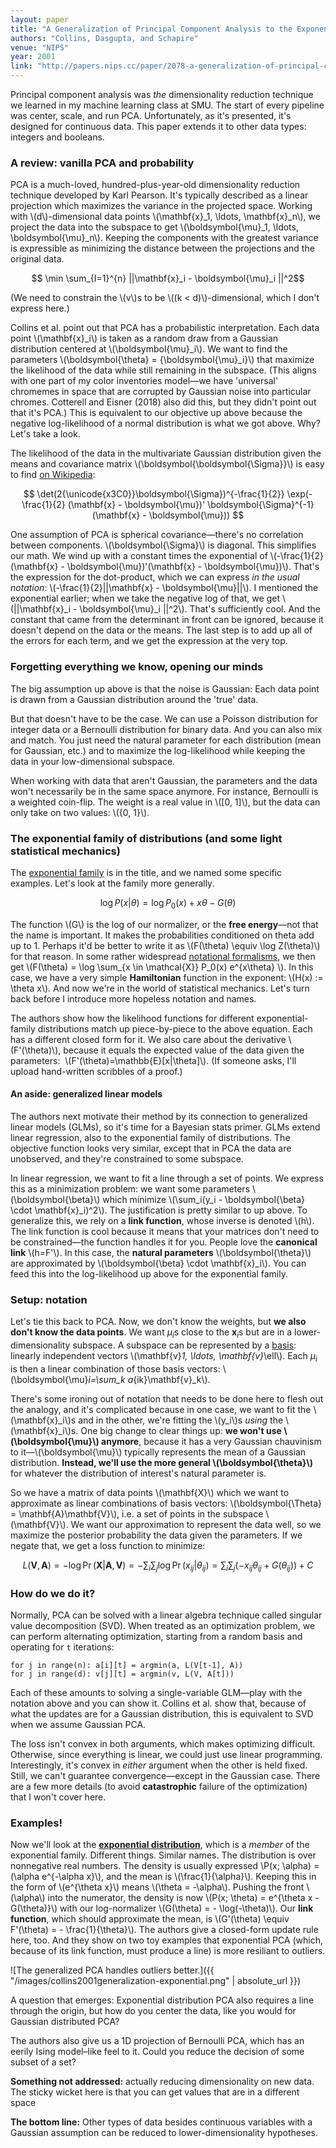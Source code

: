 ```yaml
---
layout: paper
title: "A Generalization of Principal Component Analysis to the Exponential Family"
authors: "Collins, Dasgupta, and Schapire"
venue: "NIPS"
year: 2001
link: "http://papers.nips.cc/paper/2078-a-generalization-of-principal-components-analysis-to-the-exponential-family.pdf"
---
```


Principal component analysis was *the* dimensionality reduction technique we learned in my machine learning class at SMU. The start of every pipeline was center, scale, and run PCA. Unfortunately, as it's presented, it's designed for continuous data. This paper extends it to other data types: integers and booleans.

<!--more-->

### A review: vanilla PCA and probability

PCA is a much-loved, hundred-plus-year-old dimensionality reduction technique developed by Karl Pearson. It's typically described as a linear projection which maximizes the variance in the projected space. Working with \\(d\\)-dimensional data points \\(\mathbf{x}_1, \ldots, \mathbf{x}_n\\), we project the data into the subspace to get \\(\boldsymbol{\mu}_1, \ldots, \boldsymbol{\mu}_n\\). Keeping the components with the greatest variance is expressible as minimizing the distance between the projections and the original data.

$$ \min \sum_{I=1}^{n} ||\mathbf{x}_i - \boldsymbol{\mu}_i ||^2$$

(We need to constrain the \\(v\\)s to be \\((k < d)\\)-dimensional, which I don't express here.)

Collins et al. point out that PCA has a probabilistic interpretation. Each data point \\(\mathbf{x}_i\\) is taken as a random draw from a Gaussian distribution centered at \\(\boldsymbol{\mu}_i\\). We want to find the  parameters \\(\boldsymbol{\theta} = \{\boldsymbol{\mu}_i\}\\) that maximize the likelihood of the data while still remaining in the subspace. (This aligns with one part of my color inventories model—we have 'universal' chromemes in space that are corrupted by Gaussian noise into particular chromes. Cotterell and Eisner (2018) also did this, but they didn't point out that it's PCA.) This is equivalent to our objective up above because the negative log-likelihood of a normal distribution is what we got above. Why? Let's take a look.

The likelihood of the data in the multivariate Gaussian distribution given the means and covariance matrix \\(\boldsymbol{\boldsymbol{\Sigma}}\\) is easy to find [on Wikipedia](https://en.wikipedia.org/wiki/Multivariate_normal_distribution):

$$ \det(2{\unicode{x3C0}}\boldsymbol{\Sigma})^{-\frac{1}{2}} \exp(-\frac{1}{2} (\mathbf{x} - \boldsymbol{\mu})' \boldsymbol{\Sigma}^{-1} (\mathbf{x} - \boldsymbol{\mu})) $$

One assumption of PCA is spherical covariance—there's no correlation between components. \\(\boldsymbol{\Sigma}\\) is diagonal. This simplifies our math. We wind up with a constant times the exponential of \\(-\frac{1}{2}(\mathbf{x} - \boldsymbol{\mu})'(\mathbf{x} - \boldsymbol{\mu})\\). That's the expression for the dot-product, which we can express *in the usual notation*:  \\(-\frac{1}{2}||\mathbf{x} - \boldsymbol{\mu}||\\). I mentioned the exponential earlier; when we take the negative log of that, we get \\(||\mathbf{x}_i - \boldsymbol{\mu}_i ||^2\\). That's sufficiently cool. And the constant that came from the determinant in front can be ignored, because it doesn't depend on the data or the means. The last step is to add up all of the errors for each term, and we get the expression at the very top.

### Forgetting everything we know, opening our minds

The big assumption up above is that the noise is Gaussian: Each data point is drawn from a Gaussian distribution around the 'true' data.

But that doesn't have to be the case. We can use a Poisson distribution for integer data or a Bernoulli distribution for binary data. And you can also mix and match. You just need the natural parameter for each distribution (mean for Gaussian, etc.) and to maximize the log-likelihood while keeping the data in your low-dimensional subspace.

When working with data that aren't Gaussian, the parameters and the data won't necessarily be in the same space anymore. For instance, Bernoulli is a weighted coin-flip. The weight is a real value in \\([0, 1]\\), but the data can only take on two values: \\(\{0, 1\}\\). 

### The exponential family of distributions (and some light statistical mechanics)

The [exponential family](https://en.wikipedia.org/wiki/Exponential_family) is in the title, and we named some specific examples. Let's look at the family more generally.

$$ \log P(x | \theta) = \log P_0(x) + x\theta - G(\theta) $$

The function \\(G\\) is the log of our normalizer, or the **free energy**—not that the name is important. It makes the probabilities conditioned on theta add up to 1. Perhaps it'd be better to write it as \\(F(\theta) \equiv \log Z(\theta)\\) for that reason. In some rather widespread [notational formalisms](https://raw.githubusercontent.com/seq2class/scribe-notes/master/formalisms.pdf), we then get \\(F(\theta) = \log \sum_{x \in \mathcal{X}} P_0(x) e^{x\theta} \\). In this case, we have a very simple **Hamiltonian** function in the exponent: \\(H(x) := \theta x\\). And now we're in the world of statistical mechanics. Let's turn back before I introduce more hopeless notation and names.

The authors show how the likelihood functions for different exponential-family distributions match up piece-by-piece to the above equation. Each has a different closed form for it. We also care about the derivative&nbsp;\\(F'(\theta)\\), because it equals the expected value of the data given the parameters: &nbsp;\\(F'(\theta)=\mathbb{E}[x|\theta]\\). (If someone asks, I'll upload hand-written scribbles of a proof.)

#### An aside: generalized linear models

The authors next motivate their method by its connection to generalized linear models (GLMs), so it's time for a Bayesian stats primer. GLMs extend linear regression, also to the exponential family of distributions. The objective function looks very similar, except that in PCA the data are unobserved, and they're constrained to some subspace.

In linear regression, we want to fit a line through a set of points. We express this as a minimization problem: we want some parameters \\(\boldsymbol{\beta}\\) which minimize \\(\sum_i(y_i - \boldsymbol{\beta} \cdot \mathbf{x}_i)^2\\). The justification is pretty similar to up above. To generalize this, we rely on a **link function**, whose inverse is denoted&nbsp;\\(h\\). The link function is cool because it means that your matrices don't need to be constrained—the function handles it for you. People love the **canonical link** \\(h=F'\\). In this case, the **natural parameters** \\(\boldsymbol{\theta}\\) are approximated by \\(\boldsymbol{\beta} \cdot \mathbf{x}_i\\). You can feed this into the log-likelihood up above for the exponential family. 

### Setup: notation

Let's tie this back to PCA. Now, we don't know the weights, but **we also don't know the data points**. We want $\mu_i$s close to the $\mathbf{x}_i$s but are in a lower-dimensionality subspace. A subspace can be represented by a [basis](https://en.wikipedia.org/wiki/Basis_(linear_algebra)): linearly independent vectors \\(\mathbf{v}_1, \ldots, \mathbf{v}_\ell\\). Each $\mu_i$ is then a linear combination of those basis vectors: \\(\boldsymbol{\mu}_i=\sum_k a_{ik}\mathbf{v}_k\\). 

There's some ironing out of notation that needs to be done here to flesh out the analogy, and it's complicated because in one case, we want to fit the \\(\mathbf{x}_i\\)s and in the other, we're fitting the \\(y_i\\)s *using* the \\(\mathbf{x}_i\\)s. One big change to clear things up: **we won't use \\(\boldsymbol{\mu}\\\) anymore**, because it has a very Gaussian chauvinism to it—\\(\boldsymbol{\mu}\\) typically represents the mean of a Gaussian distribution. **Instead, we'll use the more general \\(\boldsymbol{\theta}\\)** for whatever the distribution of interest's natural parameter is.

So we have a matrix of data points \\(\mathbf{X}\\) which we want to approximate as linear combinations of basis vectors: \\(\boldsymbol{\Theta} = \mathbf{A}\mathbf{V}\\), i.e. a set of points in the subspace \\(\mathbf{V}\\). We want our approximation to represent the data well, so we maximize the posterior probability the data given the parameters. If we negate that, we get a loss function to minimize:

$$ L(\mathbf{V}, \mathbf{A}) = -\log \Pr(\mathbf{X} | \mathbf{A}, \mathbf{V}) = -\sum_i \sum_j \log \Pr(x_{ij} | \theta_{ij}) = \sum_i \sum_j (-x_{ij}\theta_{ij} + G(\theta_{ij})) + C $$ 


### How do we do it?

Normally, PCA can be solved with a linear algebra technique called singular value decomposition (SVD). When treated as an optimization problem, we can perform alternating optimization, starting from a random basis and operating for `t` iterations:

    for j in range(n): a[i][t] = argmin(a, L(V[t-1], A))
    for j in range(d): v[j][t] = argmin(v, L(V, A[t]))

Each of these amounts to solving a single-variable GLM—play with the notation above and you can show it. Collins et al. show that, because of what the updates are for a Gaussian distribution, this is equivalent to SVD when we assume Gaussian PCA.

The loss isn't convex in both arguments, which makes optimizing difficult. Otherwise, since everything is linear, we could just use linear programming. Interestingly, it's convex in *either* argument when the other is held fixed. Still, we can't guarantee convergence—except in the Gaussian case. There are a few more details (to avoid **catastrophic** failure of the optimization) that I won't cover here.

### Examples!

Now we'll look at the **[exponential distribution](https://en.wikipedia.org/wiki/Exponential_distribution)**, which is a *member* of the exponential family. Different things. Similar names. The distribution is over nonnegative real numbers. The density is usually expressed \\P(x; \alpha) = (\alpha e^{-\alpha x}\\), and the mean is \\(\frac{1}{\alpha}\\). Keeping this in the form of \\(e^{\theta x}\\) means \\(\theta = -\alpha\\). Pushing the front \\(\alpha\\) into the numerator, the density is now \\(P(x; \theta) = e^{\theta x - G(\theta)}\\) with our log-normalizer \\(G(\theta) = - \log(-\theta)\\). Our **link function**, which should approximate the mean, is \\(G'(\theta) \equiv F'(\theta) = - \frac{1}{\theta}\\). The authors give a closed-form update rule here, too. And they show on two toy examples that exponential PCA (which, because of its link function, must produce a line) is more resiliant to outliers.

![The generalized PCA handles outliers better.]({{ "/images/collins2001generalization-exponential.png" | absolute_url }})

A question that emerges: Exponential distribution PCA also requires a line through the origin, but how do you center the data, like you would for Gaussian distributed PCA?

The authors also give us a 1D projection of Bernoulli PCA, which has an eerily Ising model–like feel to it. Could you reduce the decision of some subset of a set?

**Something not addressed:** actually reducing dimensionality on new data. The sticky wicket here is that you can get values that are in a different space 

**The bottom line:** Other types of data besides continuous variables with a Gaussian assumption can be reduced to lower-dimensionality hypotheses.


